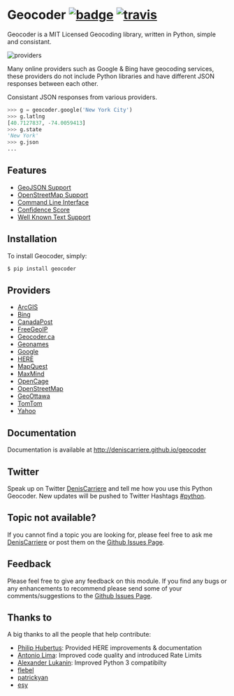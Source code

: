 # Geocoder [![badge][badge]][badge_url] [![travis][travis]][travis_url]

Geocoder is a MIT Licensed Geocoding library, written in Python, 
simple and consistant.

![providers][providers]

Many online providers such as Google & Bing have geocoding services,
these providers do not include Python libraries and have different 
JSON responses between each other.

Consistant JSON responses from various providers.

```python
>>> g = geocoder.google('New York City')
>>> g.latlng
[40.7127837, -74.0059413]
>>> g.state
'New York'
>>> g.json
...
```

## Features

- [GeoJSON Support]
- [OpenStreetMap Support]
- [Command Line Interface]
- [Confidence Score]
- [Well Known Text Support]

## Installation

To install Geocoder, simply:

```bash
$ pip install geocoder
```

## Providers

- [ArcGIS]
- [Bing]
- [CanadaPost]
- [FreeGeoIP]
- [Geocoder.ca]
- [Geonames]
- [Google]
- [HERE]
- [MapQuest]
- [MaxMind]
- [OpenCage]
- [OpenStreetMap]
- [GeoOttawa]
- [TomTom]
- [Yahoo]

## Documentation

Documentation is available at http://deniscarriere.github.io/geocoder

## Twitter

Speak up on Twitter [DenisCarriere] and tell me how you use this Python Geocoder. New updates will be pushed to Twitter Hashtags [#python].

## Topic not available?

If you cannot find a topic you are looking for, please feel free to ask me [DenisCarriere] or post them on the [Github Issues Page].

## Feedback

Please feel free to give any feedback on this module. If you find any bugs or any enhancements to recommend please send some of your comments/suggestions to the [Github Issues Page].

## Thanks to

A big thanks to all the people that help contribute: 

* [Philip Hubertus]: Provided HERE improvements & documentation
* [Antonio Lima]: Improved code quality and introduced Rate Limits
* [Alexander Lukanin]: Improved Python 3 compatibilty
* [flebel]
* [patrickyan]
* [esy]



[Philip Hubertus]: https://twitter.com/philiphubs
[Antonio Lima]: https://twitter.com/themiurgo
[Alexander Lukanin]: https://github.com/alexanderlukanin13
[flebel]: https://github.com/flebel
[patrickyan]: https://github.com/patrickyan
[esy]: https://github.com/lambda-conspiracy

[ArcGIS]: providers/ArcGIS
[Bing]: providers/Bing
[CanadaPost]: providers/CanadaPost
[FreeGeoIP]: providers/FreeGeoIP
[Geocoder.ca]: providers/Geocoder-ca
[Geonames]: providers/Geonames 
[Google]: providers/Google
[HERE]: providers/HERE
[MapQuest]: providers/MapQuest
[MaxMind]: providers/MaxMind
[OpenCage]: providers/OpenCage
[OpenStreetMap]: providers/OpenStreetMap
[GeoOttawa]: providers/GeoOttawa
[TomTom]: providers/TomTom
[Yahoo]: providers/Yahoo

[GeoJSON Support]: features/GeoJSON
[OpenStreetMap Support]: features/OpenStreetMap
[Command Line Interface]: features/Command-Line-Interface
[Confidence Score]: features/Confidence-Score
[Well Known Text Support]: features/Well-Known-Text-Support

[providers]: http://i.imgur.com/vUJKCGl.png
[badge_url]: http://badge.fury.io/py/geocoder
[travis_url]: https://travis-ci.org/DenisCarriere/geocoder
[badge]: https://badge.fury.io/py/geocoder.png
[travis]: https://travis-ci.org/DenisCarriere/geocoder.png?branch=master
[DenisCarriere]: https://twitter.com/DenisCarriere
[#python]: https://twitter.com/search?q=%23python
[Github Issues Page]: https://github.com/DenisCarriere/geocoder/issues
